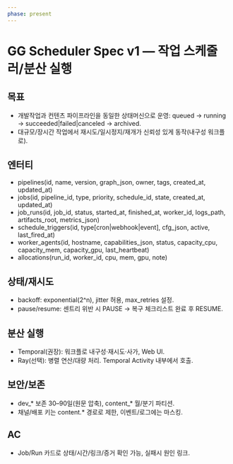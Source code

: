 ```yaml
---
phase: present
---
```


# GG Scheduler Spec v1 — 작업 스케줄러/분산 실행

## 목표
- 개발작업과 컨텐츠 파이프라인을 동일한 상태머신으로 운영: queued → running → succeeded|failed|canceled → archived.
- 대규모/장시간 작업에서 재시도/일시정지/재개가 신뢰성 있게 동작(내구성 워크플로).

## 엔터티
- pipelines(id, name, version, graph_json, owner, tags, created_at, updated_at)
- jobs(id, pipeline_id, type, priority, schedule_id, state, created_at, updated_at)
- job_runs(id, job_id, status, started_at, finished_at, worker_id, logs_path, artifacts_root, metrics_json)
- schedule_triggers(id, type[cron|webhook|event], cfg_json, active, last_fired_at)
- worker_agents(id, hostname, capabilities_json, status, capacity_cpu, capacity_mem, capacity_gpu, last_heartbeat)
- allocations(run_id, worker_id, cpu, mem, gpu, note)

## 상태/재시도
- backoff: exponential(2^n), jitter 허용, max_retries 설정.
- pause/resume: 센트리 위반 시 PAUSE → 복구 체크리스트 완료 후 RESUME.

## 분산 실행
- Temporal(권장): 워크플로 내구성·재시도·사가, Web UI.
- Ray(선택): 병렬 연산/대량 처리. Temporal Activity 내부에서 호출.

## 보안/보존
- dev_* 보존 30–90일(원문 압축), content_* 월/분기 파티션.
- 채널/배포 키는 content.* 경로로 제한, 이벤트/로그에는 마스킹.

## AC
- Job/Run 카드로 상태/시간/링크/증거 확인 가능, 실패시 원인 링크.

